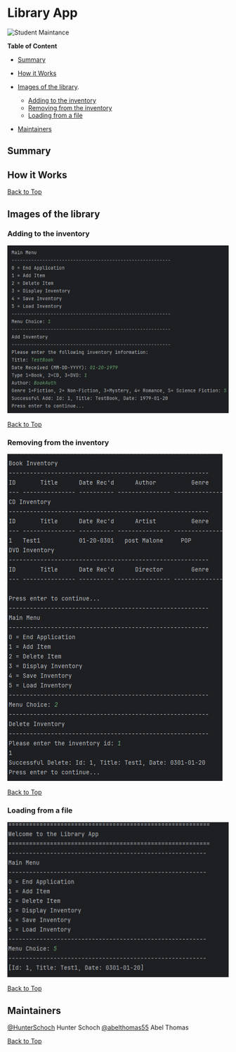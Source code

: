 # Library App
![Student Maintance](images/library.jpg)

<b>Table of Content</b>
- [Summary](#summary)

- [How it Works](#how-it-works)
- [Images of the library](#images-of-the-library).
  - [Adding to the inventory](#adding-to-the-inventory)
  - [Removing from the inventory](#removing-from-the-inventory)
  - [Loading from a file](#Loading-from-a-file)
- [Maintainers](#maintainers)

## Summary
 
## How it Works



[Back to Top](#how-it-works)

## Images of the library

### Adding to the inventory

![Adding to the inventory](images/adding.png)

[Back to Top](#how-it-works)

### Removing from the inventory

![Removing from the inventory](images/remove.png)

[Back to Top](#how-it-works)

### Loading from a file

![Loading from a file](images/load.png)

[Back to Top](#how-it-works)

## Maintainers
[@HunterSchoch](https://github.com/HunterSchoch) Hunter Schoch
[@abelthomas55](https://github.com/abelthomas55) Abel Thomas


[Back to Top](#how-it-works)
